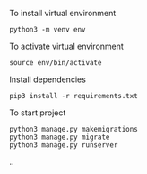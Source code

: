 To install virtual environment
```
python3 -m venv env
```
To activate virtual environment
```
source env/bin/activate
```

Install dependencies
```
pip3 install -r requirements.txt
```

To start project
```
python3 manage.py makemigrations
python3 manage.py migrate
python3 manage.py runserver
```





..

